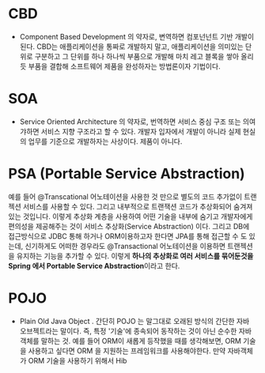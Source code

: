 # CBD 
- Component Based Development 의 약자로, 변역하면 컴포넌넌트 기반 개발이 된다. CBD는 애플리케이션을 통짜로 개발하지 말고, 애플리케이션을 의미있는 단위로 구분하고 그 단위를 하나 하나씩 부품으로 개발해 마치 레고 블록을 쌓아 올리듯 부품을 결합해 소프트웨어 제품을 완성하자는 방법론이자 기법이다. 
# SOA 
- Service Oriented Architecture 의 약자로, 번역하면 서비스 중심 구조 또는 의여갸하면 서비스 지향 구조라고 할 수 있다. 개발자 입자에서 개발이 아니라 실제 현실의 업무를 기준으로 개발하자는 사상이다. 제품이 아니다. 

# PSA (Portable Service Abstraction)
예를 들어 @Transcational 어노테이션을 사용한 것 만으로 별도의 코드 추가없이 트랜젝션 서비스를 사용할 수 있다. 그리고 내부적으로 트랜잭션 코드가 추상화되어 숨겨져 있는 것입니다. 이렇게 추상화 계층을 사용하여 어떤 기술을 내부에 숨기고 개발자에게 편의성을 제공해주는 것이 서비스 추상화(Service Abstraction) 이다. 
그리고 DB에 접근방식으로 JDBC 통해 하거나 ORM이용하고자 한다면 JPA를 통해 접근할 수 도 있는데, 신기하게도 어떠한 경우라도 @Transactional 어노테이션을 이용하면 트랜젝션을 유지하는 기능을 추가할 수 있다. 이렇게 **하나의 추상화로 여러 서비스를 묶어둔것을 Spring 에서 Portable Service Abstraction**이라고 한다.


# POJO 
- Plain Old Java Object . 간단히 POJO 는 말그대로 오래된 방식의 간단한 자바 오브젝트라는 말이다. 즉, 특정 '기술'에 종속되어 동작하는 것이 아닌 순수한 자바 객체를 말하는 것. 
  예를 들어 ORM이 새롭게 등작했을 때를 생각해보면, ORM 기술을 사용하고 싶다면 ORM 을 지원하는 프레임워크를 사용해야한다. 만약 자바객체가 ORM 기술을 사용하기 위해서 Hib